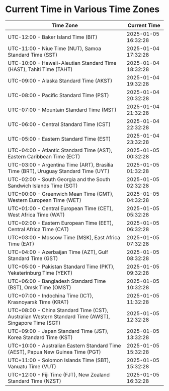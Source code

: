 # Current Time in Various Time Zones

| Time Zone | Current Time |
|-----------|--------------|
| UTC-12:00 - Baker Island Time (BIT) | 2025-01-05 16:32:28 |
| UTC-11:00 - Niue Time (NUT), Samoa Standard Time (SST) | 2025-01-04 17:32:28 |
| UTC-10:00 - Hawaii-Aleutian Standard Time (HAST), Tahiti Time (TAHT) | 2025-01-04 18:32:28 |
| UTC-09:00 - Alaska Standard Time (AKST) | 2025-01-04 19:32:28 |
| UTC-08:00 - Pacific Standard Time (PST) | 2025-01-04 20:32:28 |
| UTC-07:00 - Mountain Standard Time (MST) | 2025-01-04 21:32:28 |
| UTC-06:00 - Central Standard Time (CST) | 2025-01-04 22:32:28 |
| UTC-05:00 - Eastern Standard Time (EST) | 2025-01-04 23:32:28 |
| UTC-04:00 - Atlantic Standard Time (AST), Eastern Caribbean Time (ECT) | 2025-01-05 00:32:28 |
| UTC-03:00 - Argentina Time (ART), Brasília Time (BRT), Uruguay Standard Time (UYT) | 2025-01-05 01:32:28 |
| UTC-02:00 - South Georgia and the South Sandwich Islands Time (SGT) | 2025-01-05 02:32:28 |
| UTC±00:00 - Greenwich Mean Time (GMT), Western European Time (WET) | 2025-01-05 04:32:28 |
| UTC+01:00 - Central European Time (CET), West Africa Time (WAT) | 2025-01-05 05:32:28 |
| UTC+02:00 - Eastern European Time (EET), Central Africa Time (CAT) | 2025-01-05 06:32:28 |
| UTC+03:00 - Moscow Time (MSK), East Africa Time (EAT) | 2025-01-05 07:32:28 |
| UTC+04:00 - Azerbaijan Time (AZT), Gulf Standard Time (GST) | 2025-01-05 08:32:28 |
| UTC+05:00 - Pakistan Standard Time (PKT), Yekaterinburg Time (YEKT) | 2025-01-05 09:32:28 |
| UTC+06:00 - Bangladesh Standard Time (BST), Omsk Time (OMST) | 2025-01-05 10:32:28 |
| UTC+07:00 - Indochina Time (ICT), Krasnoyarsk Time (KRAT) | 2025-01-05 11:32:28 |
| UTC+08:00 - China Standard Time (CST), Australian Western Standard Time (AWST), Singapore Time (SGT) | 2025-01-05 12:32:28 |
| UTC+09:00 - Japan Standard Time (JST), Korea Standard Time (KST) | 2025-01-05 13:32:28 |
| UTC+10:00 - Australian Eastern Standard Time (AEST), Papua New Guinea Time (PGT) | 2025-01-05 15:32:28 |
| UTC+11:00 - Solomon Islands Time (SBT), Vanuatu Time (VUT) | 2025-01-05 15:32:28 |
| UTC+12:00 - Fiji Time (FJT), New Zealand Standard Time (NZST) | 2025-01-05 16:32:28 |

